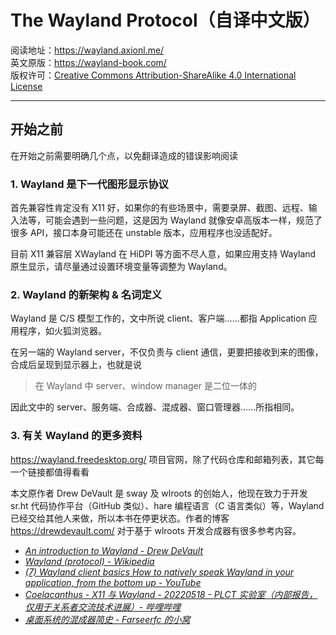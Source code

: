# The Wayland Protocol（自译中文版）

阅读地址：https://wayland.axionl.me/  
英文原版：https://wayland-book.com/  
版权许可：[Creative Commons Attribution-ShareAlike 4.0 International License](http://creativecommons.org/licenses/by-sa/4.0/)

---

## 开始之前

在开始之前需要明确几个点，以免翻译造成的错误影响阅读

### 1. Wayland 是下一代图形显示协议

首先兼容性肯定没有 X11 好，如果你的有些场景中，需要录屏、截图、远程、输入法等，可能会遇到一些问题，这是因为 Wayland 就像安卓高版本一样，规范了很多 API，接口本身可能还在 unstable 版本，应用程序也没适配好。

目前 X11 兼容层 XWayland 在 HiDPI 等方面不尽人意，如果应用支持 Wayland 原生显示，请尽量通过设置环境变量等调整为 Wayland。

### 2. Wayland 的新架构 & 名词定义

Wayland 是 C/S 模型工作的，文中所说 client、客户端……都指 Application 应用程序，如火狐浏览器。

在另一端的 Wayland server，不仅负责与 client 通信，更要把接收到来的图像，合成后呈现到显示器上，也就是说

> 在 Wayland 中 server、window manager 是二位一体的

因此文中的 server、服务端、合成器、混成器、窗口管理器……所指相同。

### 3. 有关 Wayland 的更多资料

https://wayland.freedesktop.org/ 项目官网，除了代码仓库和邮箱列表，其它每一个链接都值得看看

本文原作者 Drew DeVault 是 sway 及 wlroots 的创始人，他现在致力于开发 sr.ht 代码协作平台（GitHub 类似）、hare 编程语言（C 语言类似）等，Wayland 已经交给其他人来做，所以本书在停更状态。作者的博客 https://drewdevault.com/ 对于基于 wlroots 开发合成器有很多参考内容。

- [_An introduction to Wayland - Drew DeVault_](https://drewdevault.com/2017/06/10/Introduction-to-Wayland.html)
- [_Wayland (protocol) - Wikipedia_](<https://en.wikipedia.org/wiki/Wayland_(protocol)>)
- [_(7) Wayland client basics How to natively speak Wayland in your application, from the bottom up - YouTube_](https://www.youtube.com/watch?v=KbryyNrMYl4)
- [_Coelacanthus - X11 与 Wayland - 20220518 - PLCT 实验室（内部报告，仅用于关系者交流技术进展）- 哔哩哔哩_](https://www.bilibili.com/video/BV1sS4y187Vr/)
- [_桌面系统的混成器简史 - Farseerfc 的小窝_](https://farseerfc.me/zhs/brief-history-of-compositors-in-desktop-os.html)

